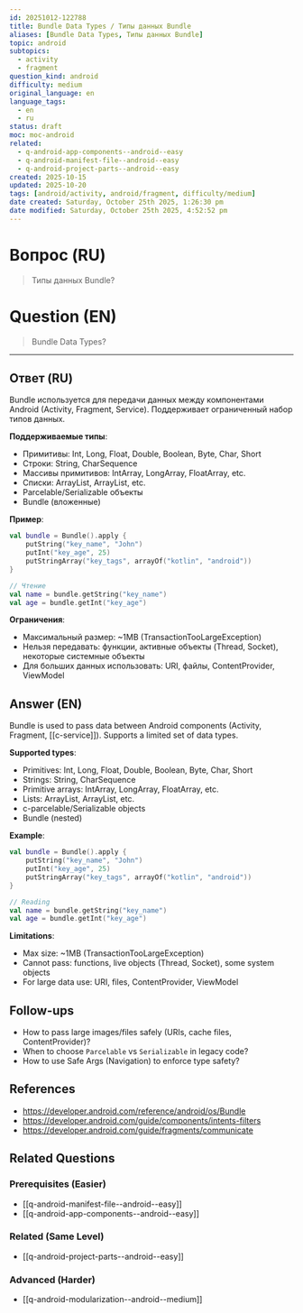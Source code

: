 ```yaml
---
id: 20251012-122788
title: Bundle Data Types / Типы данных Bundle
aliases: [Bundle Data Types, Типы данных Bundle]
topic: android
subtopics:
  - activity
  - fragment
question_kind: android
difficulty: medium
original_language: en
language_tags:
  - en
  - ru
status: draft
moc: moc-android
related:
  - q-android-app-components--android--easy
  - q-android-manifest-file--android--easy
  - q-android-project-parts--android--easy
created: 2025-10-15
updated: 2025-10-20
tags: [android/activity, android/fragment, difficulty/medium]
date created: Saturday, October 25th 2025, 1:26:30 pm
date modified: Saturday, October 25th 2025, 4:52:52 pm
---
```


# Вопрос (RU)
> Типы данных Bundle?

# Question (EN)
> Bundle Data Types?

---

## Ответ (RU)

Bundle используется для передачи данных между компонентами Android (Activity, Fragment, Service). Поддерживает ограниченный набор типов данных.

**Поддерживаемые типы**:
- Примитивы: Int, Long, Float, Double, Boolean, Byte, Char, Short
- Строки: String, CharSequence
- Массивы примитивов: IntArray, LongArray, FloatArray, etc.
- Списки: ArrayList<String>, ArrayList<Int>, etc.
- Parcelable/Serializable объекты
- Bundle (вложенные)

**Пример**:
```kotlin
val bundle = Bundle().apply {
    putString("key_name", "John")
    putInt("key_age", 25)
    putStringArray("key_tags", arrayOf("kotlin", "android"))
}

// Чтение
val name = bundle.getString("key_name")
val age = bundle.getInt("key_age")
```

**Ограничения**:
- Максимальный размер: ~1MB (TransactionTooLargeException)
- Нельзя передавать: функции, активные объекты (Thread, Socket), некоторые системные объекты
- Для больших данных использовать: URI, файлы, ContentProvider, ViewModel

## Answer (EN)

Bundle is used to pass data between Android components (Activity, Fragment, [[c-service]]). Supports a limited set of data types.

**Supported types**:
- Primitives: Int, Long, Float, Double, Boolean, Byte, Char, Short
- Strings: String, CharSequence
- Primitive arrays: IntArray, LongArray, FloatArray, etc.
- Lists: ArrayList<String>, ArrayList<Int>, etc.
- c-parcelable/Serializable objects
- Bundle (nested)

**Example**:
```kotlin
val bundle = Bundle().apply {
    putString("key_name", "John")
    putInt("key_age", 25)
    putStringArray("key_tags", arrayOf("kotlin", "android"))
}

// Reading
val name = bundle.getString("key_name")
val age = bundle.getInt("key_age")
```

**Limitations**:
- Max size: ~1MB (TransactionTooLargeException)
- Cannot pass: functions, live objects (Thread, Socket), some system objects
- For large data use: URI, files, ContentProvider, ViewModel

## Follow-ups
- How to pass large images/files safely (URIs, cache files, ContentProvider)?
- When to choose `Parcelable` vs `Serializable` in legacy code?
- How to use Safe Args (Navigation) to enforce type safety?

## References
- https://developer.android.com/reference/android/os/Bundle
- https://developer.android.com/guide/components/intents-filters
- https://developer.android.com/guide/fragments/communicate

## Related Questions

### Prerequisites (Easier)
- [[q-android-manifest-file--android--easy]]
- [[q-android-app-components--android--easy]]

### Related (Same Level)
- [[q-android-project-parts--android--easy]]

### Advanced (Harder)
- [[q-android-modularization--android--medium]]

